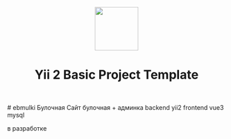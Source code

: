 <p align="center">
    <a href="https://github.com/artivus2/embulki/embulki.jpg" target="_blank">
        <img src="https://github.com/artivus2/embulki/embulki.jpg" height="100px">
    </a>
    <h1 align="center">Yii 2 Basic Project Template</h1>
    <br>
</p>
# ebmulki
Булочная
Сайт булочная + админка
backend yii2
frontend vue3
mysql

в разработке
